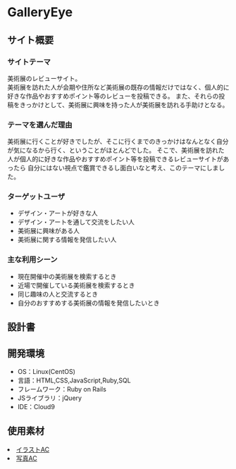 # GalleryEye

## サイト概要
### サイトテーマ
美術展のレビューサイト。<br>
美術展を訪れた人が会期や住所など美術展の既存の情報だけではなく、個人的に好きな作品やおすすめポイント等のレビューを投稿できる。
また、それらの投稿をきっかけとして、美術展に興味を持った人が美術展を訪れる手助けとなる。

### テーマを選んだ理由
美術展に行くことが好きでしたが、そこに行くまでのきっかけはなんとなく自分が気になるから行く、ということがほとんどでした。
そこで、美術展を訪れた人が個人的に好きな作品やおすすめポイント等を投稿できるレビューサイトがあったら
自分にはない視点で鑑賞できるし面白いなと考え、このテーマにしました。

### ターゲットユーザ
- デザイン・アートが好きな人
- デザイン・アートを通して交流をしたい人
- 美術展に興味がある人
- 美術展に関する情報を発信したい人

### 主な利用シーン
- 現在開催中の美術展を検索するとき
- 近場で開催している美術展を検索するとき
- 同じ趣味の人と交流するとき
- 自分のおすすめする美術展の情報を発信したいとき

## 設計書


## 開発環境
- OS：Linux(CentOS)
- 言語：HTML,CSS,JavaScript,Ruby,SQL
- フレームワーク：Ruby on Rails
- JSライブラリ：jQuery
- IDE：Cloud9

## 使用素材
<li><a href="https://www.ac-illust.com/">イラストAC</a></li>
<li><a href="https://www.photo-ac.com/">写真AC</a></li>